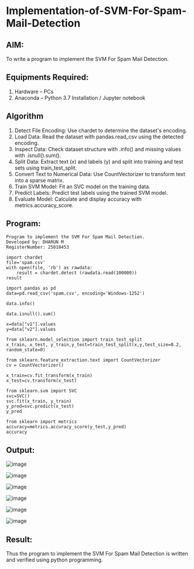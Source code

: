 # Implementation-of-SVM-For-Spam-Mail-Detection

## AIM:
To write a program to implement the SVM For Spam Mail Detection.

## Equipments Required:
1. Hardware – PCs
2. Anaconda – Python 3.7 Installation / Jupyter notebook

## Algorithm
1. Detect File Encoding: Use chardet to determine the dataset's encoding.
2. Load Data: Read the dataset with pandas.read_csv using the detected encoding.
3. Inspect Data: Check dataset structure with .info() and missing values with .isnull().sum().
4. Split Data: Extract text (x) and labels (y) and split into training and test sets using train_test_split.
5. Convert Text to Numerical Data: Use CountVectorizer to transform text into a sparse matrix.
6. Train SVM Model: Fit an SVC model on the training data.
7. Predict Labels: Predict test labels using the trained SVM model.
8. Evaluate Model: Calculate and display accuracy with metrics.accuracy_score.

## Program:
```
Program to implement the SVM For Spam Mail Detection.
Developed by: DHARUN M
RegisterNumber: 25018453
```
```
import chardet
file='spam.csv'
with open(file, 'rb') as rawdata:
    result = chardet.detect (rawdata.read(100000))
result
```
```
import pandas as pd
data=pd.read_csv('spam.csv', encoding='Windows-1252')
```
```
data.info()
```
```
data.isnull().sum()
```
```
x=data["v1"].values
y=data["v2"].values
```
```
from sklearn.model_selection import train_test_split
x_train, x_test, y_train,y_test=train_test_split(x,y,test_size=0.2, random_state=0)
```
```
from sklearn.feature_extraction.text import CountVectorizer
cv = CountVectorizer()
```
```
x_train=cv.fit_transform(x_train)
x_test=cv.transform(x_test)
```
```
from sklearn.svm import SVC
svc=SVC()
svc.fit(x_train, y_train)
y_pred=svc.predict(x_test)
y_pred
```
```
from sklearn import metrics
accuracy=metrics.accuracy_score(y_test,y_pred)
accuracy
```

## Output:
![image](https://github.com/user-attachments/assets/ba42ca2d-85a5-4795-b40d-63df37236a81)


![image](https://github.com/user-attachments/assets/22edcf48-dd25-4513-867d-6c7430da985d)


![image](https://github.com/user-attachments/assets/618324db-35cd-4c45-8469-466a22c5cf86)


![image](https://github.com/user-attachments/assets/81bc5619-eb01-41f1-9218-e95a64875d42)


![image](https://github.com/user-attachments/assets/6836f245-d141-4e8b-8bfa-e2d8eac18a76)


![image](https://github.com/user-attachments/assets/3da73419-4d11-45bf-b361-b1fd344e732e)








## Result:
Thus the program to implement the SVM For Spam Mail Detection is written and verified using python programming.
